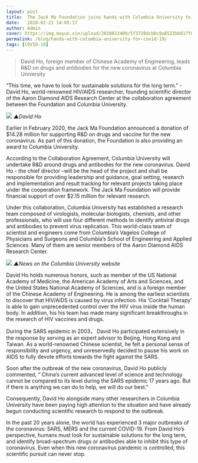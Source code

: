 ```yaml
---
layout: post
title:  The Jack Ma Foundation joins hands with Columbia University to advance  R&D for the new coronavirus
date:   2020-02-21 14:05:17
author: Admin
cover: https://img.mayun.xin/upload/2020022409/5f3728dcb0c8a8522bb817f0fd2a7aed.png
permalink: /blog/hands-with-columbia-university-for-covid-19/
tags: [COVID-19]
---
```


> David Ho, foreign member of Chinese Academy of Engineering, leads R&D on drugs and antibodies for the new coronavirus at Columbia University

“This time, we have to look for sustainable solutions for the long term.” - David Ho, world-renowned HIV/AIDS researcher, founding scientific director of the Aaron Diamond AIDS Research Center at the collaboration agreement between the Foundation and Columbia University. 

![](https://img.mayun.xin/upload/2020031516/8301f3611c34b3815991706b29223962.jpeg)
*▲David Ho*


Earlier in February 2020, the Jack Ma Foundation announced a donation of $14.28 million for supporting R&D on drugs and vaccine for the new coronavirus. As part of this donation, the Foundation is also providing an award to Columbia University.

According to the Collaboration Agreement, Columbia University will undertake R&D around drugs and antibodies for the new coronavirus. David Ho - the chief director –will be the head of the project and shall be responsible for providing leadership and guidance, goal setting, research and implementation and result tracking for relevant projects taking place under the cooperation framework. The Jack Ma Foundation will provide financial support of over $2.15 million for relevant research.

Under this collaboration, Columbia University has established a research team composed of virologists, molecular biologists, chemists, and other professionals, who will use four different methods to identify antiviral drugs and antibodies to prevent virus replication. This world-class team of scientist and engineers come from Columbia’s Vagelos College of Physicians and Surgeons and Columbia’s School of Engineering and Applied Sciences. Many of them are senior members of the Aaron Diamond AIDS Research Center.

![](https://img.mayun.xin/upload/2020031516/c4cbb402578325578ebe6d98b6d7cb1c.jpeg)
*▲News on the Columbia University website*

David Ho holds numerous honors, such as member of the US National Academy of Medicine, the American Academy of Arts and Sciences, and the United States National Academy of Sciences, and is a foreign member of the Chinese Academy of Engineering. He is among the earliest scientists to discover that HIV/AIDS is caused by virus infection. His ‘Cocktail Therapy’ is able to gain unprecedented control over the HIV virus inside the human body. In addition, his his team has made many significant breakthroughs in the research of HIV vaccines and drugs.

During the SARS epidemic in 2003， David Ho participated extensively in the response by serving as an expert advisor to Beijing, Hong Kong and Taiwan. As a world-renowned Chinese scientist, he felt a personal sense of responsibility and urgency, and unreservedly decided to pause his work on AIDS to fully devote efforts towards the fight against the SARS.

Soon after the outbreak of the new coronavirus, David Ho  publicly commented, “ China’s current advanced level of science and technology cannot be compared to its level during the SARS epidemic 17 years ago. But if there is anything we can do to help, we will do our best.”

Consequently, David Ho alongside many other researchers in Columbia University have been paying high attention to the situation and have already begun conducting scientific research to respond to the outbreak.

In the past 20 years alone, the world has experienced 3 major outbreaks of the coronavirus: SARS, MERS and the current COVID-19. From David Ho’s perspective, humans must look for sustainable solutions for the long term, and identify broad-spectrum drugs or antibodies able to inhibit this type of coronavirus. Even when this new coronavirus pandemic is controlled, this scientific pursuit can never stop.